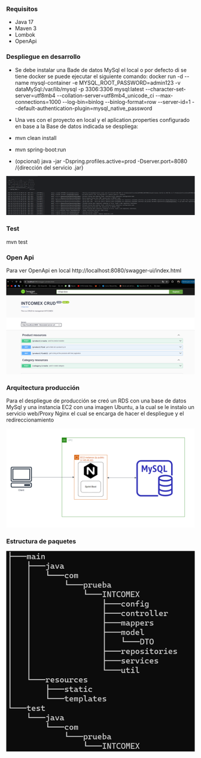 ### Requisitos
- Java 17
- Maven 3
- Lombok
- OpenApi

### Despliegue en desarrollo
- Se debe instalar una Bade de datos MySql el local o por defecto di se tiene docker se puede ejecutar el siguiente comando:
  docker run -d --name mysql-container -e MYSQL_ROOT_PASSWORD=admin123 -v dataMySql:/var/lib/mysql -p 3306:3306 mysql:latest --character-set-server=utf8mb4 --collation-server=utf8mb4_unicode_ci --max-connections=1000 --log-bin=binlog --binlog-format=row --server-id=1 --default-authentication-plugin=mysql_native_password

- Una ves con el proyecto en local y el aplication.properties configurado en base a la Base de datos indicada se despliega:
- mvn clean install
- mvn spring-boot:run
- (opcional) java -jar -Dspring.profiles.active=prod -Dserver.port=8080 /{dirección del servicio .jar}

![inicio_sprint.png](readme_img/inicio_sprint.png)

### Test

mvn test

### Open Api

Para ver OpenApi en local http://localhost:8080/swagger-ui/index.html

![Swagger.png](readme_img/Swagger.png)

### Arquitectura producción

Para el despliegue de producción se creó un RDS con una base de datos MySql y una instancia EC2 con una imagen Ubuntu,
a la cual se le instalo un servicio web/Proxy Nginx el cual se encarga de hacer el despliegue y el redireccionamiento

![Arquitectura_AWS.png](readme_img/Arquitectura_AWS.png)


### Estructura de paquetes

![Estructura_paquetes.png](readme_img/Estructura_paquetes.png)
